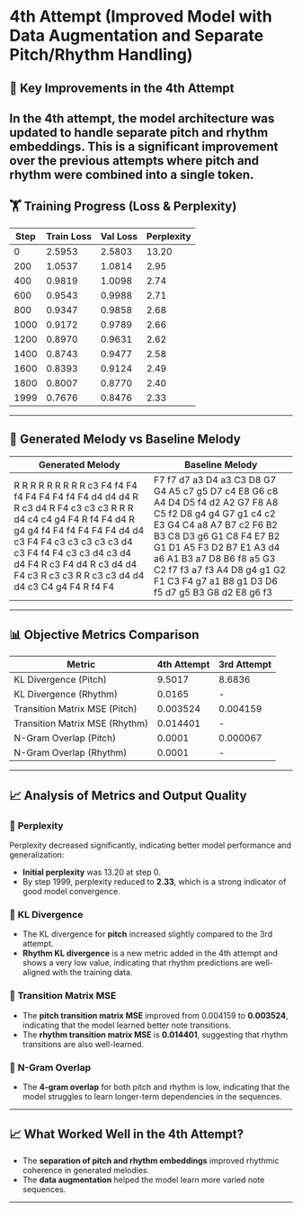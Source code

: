 # 4th Attempt (Improved Model with Data Augmentation and Separate Pitch/Rhythm Handling)

## 🎯 **Key Improvements in the 4th Attempt**
In the 4th attempt, the model architecture was updated to handle **separate pitch and rhythm embeddings**. This is a significant improvement over the previous attempts where pitch and rhythm were combined into a single token.
---

## 🏋️ **Training Progress (Loss & Perplexity)**
| **Step** | **Train Loss** | **Val Loss** | **Perplexity** |
|---------|----------------|--------------|----------------|
| 0       | 2.5953         | 2.5803       | 13.20          |
| 200     | 1.0537         | 1.0814       | 2.95           |
| 400     | 0.9819         | 1.0098       | 2.74           |
| 600     | 0.9543         | 0.9988       | 2.71           |
| 800     | 0.9347         | 0.9858       | 2.68           |
| 1000    | 0.9172         | 0.9789       | 2.66           |
| 1200    | 0.8970         | 0.9631       | 2.62           |
| 1400    | 0.8743         | 0.9477       | 2.58           |
| 1600    | 0.8393         | 0.9124       | 2.49           |
| 1800    | 0.8007         | 0.8770       | 2.40           |
| 1999    | 0.7676         | 0.8476       | 2.33           |

---

## 🎼 **Generated Melody vs Baseline Melody**
| **Generated Melody** | **Baseline Melody** |
|----------------------|---------------------|
| R R R R R R R R R c3 F4 f4 F4 f4 F4 F4 F4 f4 F4 d4 d4 d4 R R c3 d4 R F4 c3 c3 c3 R R R d4 c4 c4 g4 F4 R f4 F4 d4 R g4 g4 f4 F4 f4 F4 F4 F4 d4 d4 c3 F4 F4 c3 c3 c3 c3 c3 d4 c3 F4 f4 F4 c3 c3 d4 c3 d4 d4 F4 R c3 F4 d4 R c3 d4 d4 F4 c3 R c3 c3 R R c3 c3 d4 d4 d4 c3 C4 g4 F4 R f4 F4 | F7 f7 d7 a3 D4 a3 C3 D8 G7 G4 A5 c7 g5 D7 c4 E8 G6 c8 A4 D4 D5 f4 d2 A2 G7 F8 A8 C5 f2 D8 g4 g4 G7 g1 c4 c2 E3 G4 C4 a8 A7 B7 c2 F6 B2 B3 C8 D3 g6 G1 C8 F4 E7 B2 G1 D1 A5 F3 D2 B7 E1 A3 d4 a6 A1 B3 a7 D8 B6 f8 a5 G3 C2 f7 f3 a7 f3 A4 D8 g4 g1 G2 F1 C3 F4 g7 a1 B8 g1 D3 D6 f5 d7 g5 B3 G8 d2 E8 g6 f3 |

---

## 📊 **Objective Metrics Comparison**
| **Metric**             | **4th Attempt** | **3rd Attempt** |
|------------------------|-----------------|-----------------|
| KL Divergence (Pitch)   | 9.5017          | 8.6836          |
| KL Divergence (Rhythm)  | 0.0165          | -               |
| Transition Matrix MSE (Pitch) | 0.003524       | 0.004159        |
| Transition Matrix MSE (Rhythm) | 0.014401       | -               |
| N-Gram Overlap (Pitch)  | 0.0001          | 0.000067        |
| N-Gram Overlap (Rhythm) | 0.0001          | -               |

---

## 📈 **Analysis of Metrics and Output Quality**
### 🎯 **Perplexity**
Perplexity decreased significantly, indicating better model performance and generalization:
- **Initial perplexity** was 13.20 at step 0.
- By step 1999, perplexity reduced to **2.33**, which is a strong indicator of good model convergence.

### 🎯 **KL Divergence**
- The KL divergence for **pitch** increased slightly compared to the 3rd attempt.
- **Rhythm KL divergence** is a new metric added in the 4th attempt and shows a very low value, indicating that rhythm predictions are well-aligned with the training data.

### 🎯 **Transition Matrix MSE**
- The **pitch transition matrix MSE** improved from 0.004159 to **0.003524**, indicating that the model learned better note transitions.
- The **rhythm transition matrix MSE** is **0.014401**, suggesting that rhythm transitions are also well-learned.

### 🎯 **N-Gram Overlap**
- The **4-gram overlap** for both pitch and rhythm is low, indicating that the model struggles to learn longer-term dependencies in the sequences.

---

## 📈 **What Worked Well in the 4th Attempt?**
- The **separation of pitch and rhythm embeddings** improved rhythmic coherence in generated melodies.
- The **data augmentation** helped the model learn more varied note sequences.
---
